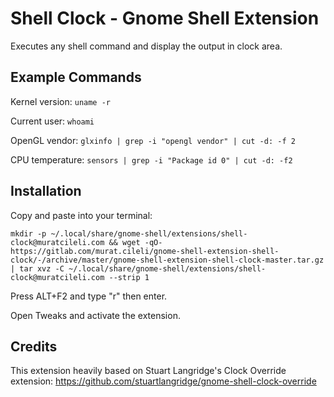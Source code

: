 # Shell Clock - Gnome Shell Extension

Executes any shell command and display the output in clock area.

## Example Commands

Kernel version:
`uname -r`

Current user:
`whoami`

OpenGL vendor:
`glxinfo | grep -i "opengl vendor" | cut -d: -f 2`

CPU temperature:
`sensors | grep -i "Package id 0" | cut -d: -f2`

## Installation

Copy and paste into your terminal:

`mkdir -p ~/.local/share/gnome-shell/extensions/shell-clock@muratcileli.com && wget -qO- https://gitlab.com/murat.cileli/gnome-shell-extension-shell-clock/-/archive/master/gnome-shell-extension-shell-clock-master.tar.gz | tar xvz -C ~/.local/share/gnome-shell/extensions/shell-clock@muratcileli.com --strip 1`

Press ALT+F2 and type "r" then enter.

Open Tweaks and activate the extension.

## Credits

This extension heavily based on Stuart Langridge's Clock Override extension: https://github.com/stuartlangridge/gnome-shell-clock-override 